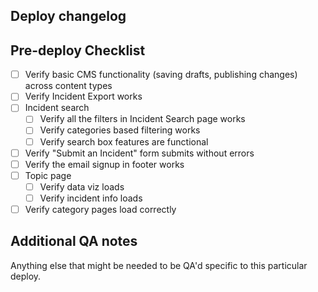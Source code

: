 ## Deploy changelog
<!-- List the changes getting deployed -->


## Pre-deploy Checklist
- [ ] Verify basic CMS functionality (saving drafts, publishing changes) across content types
- [ ] Verify Incident Export works
- [ ] Incident search
    - [ ] Verify all the filters in Incident Search page works
    - [ ] Verify categories based filtering works
    - [ ] Verify search box features are functional
- [ ] Verify "Submit an Incident" form submits without errors
- [ ] Verify the email signup in footer works
- [ ] Topic page
    - [ ] Verify data viz loads
    - [ ] Verify incident info loads
- [ ] Verify category pages load correctly

## Additional QA notes

Anything else that might be needed to be QA'd specific to this particular deploy.
